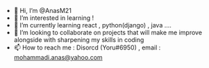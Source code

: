 - 👋 Hi, I’m @AnasM21
- 👀 I’m interested in learning !
- 🌱 I’m currently learning react , python(django) , java .... 
- 💞️ I’m looking to collaborate on projects that will make me improve alongside with sharpening my skills in coding
- 📫 How to reach me : Disorcd (Yoru#6950) , email : mohammadi.anas@yahoo.com

<!---
AnasM21/AnasM21 is a ✨ special ✨ repository because its `README.md` (this file) appears on your GitHub profile.
You can click the Preview link to take a look at your changes.
--->
